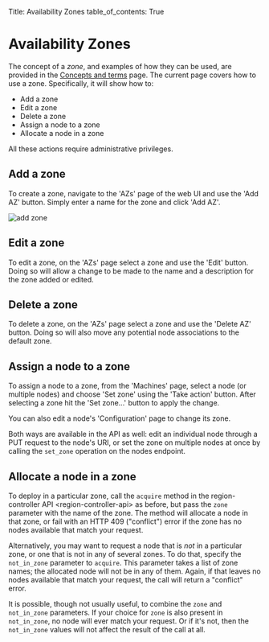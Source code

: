 Title: Availability Zones
table_of_contents: True


# Availability Zones

The concept of a *zone*, and examples of how they can be used, are provided in
the [Concepts and terms][concepts-zones] page. The current page covers how to
use a zone. Specifically, it will show how to:

- Add a zone
- Edit a zone
- Delete a zone
- Assign a node to a zone
- Allocate a node in a zone 

All these actions require administrative privileges.


## Add a zone

To create a zone, navigate to the 'AZs' page of the web UI and use the 'Add
AZ' button.  Simply enter a name for the zone and click 'Add AZ'.

![add zone][img__add-zone]


## Edit a zone

To edit a zone, on the 'AZs' page select a zone and use the 'Edit' button.
Doing so will allow a change to be made to the name and a description for the
zone added or edited.


## Delete a zone

To delete a zone, on the 'AZs' page select a zone and use the 'Delete AZ'
button. Doing so will also move any potential node associations to the default
zone.


## Assign a node to a zone

To assign a node to a zone, from the 'Machines' page, select a node (or multiple
nodes) and choose 'Set zone' using the 'Take action' button. After selecting a
zone hit the 'Set zone...' button to apply the change.

You can also edit a node's 'Configuration' page to change its zone.

Both ways are available in the API as well: edit an individual node through a
PUT request to the node's URI, or set the zone on multiple nodes at once by
calling the `set_zone` operation on the nodes endpoint.


## Allocate a node in a zone

To deploy in a particular zone, call the `acquire` method in the
region-controller API \<region-controller-api\> as before, but pass the `zone`
parameter with the name of the zone. The method will allocate a node in that
zone, or fail with an HTTP 409 ("conflict") error if the zone has no nodes
available that match your request.

Alternatively, you may want to request a node that is *not* in a particular
zone, or one that is not in any of several zones. To do that, specify the
`not_in_zone` parameter to `acquire`. This parameter takes a list of zone
names; the allocated node will not be in any of them. Again, if that leaves no
nodes available that match your request, the call will return a "conflict"
error.

It is possible, though not usually useful, to combine the `zone` and
`not_in_zone` parameters. If your choice for `zone` is also present in
`not_in_zone`, no node will ever match your request. Or if it's not, then the
`not_in_zone` values will not affect the result of the call at all.


<!-- LINKS -->

[concepts-zones]: intro-concepts.md#zones

[img__add-zone]: https://assets.ubuntu.com/v1/f4032f39-manage-zones__2.4_add-zone.png
